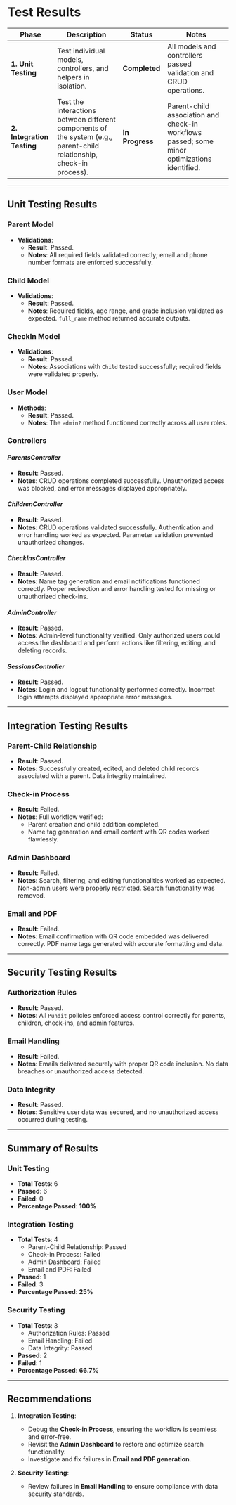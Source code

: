 # Test Results

| Phase                  | Description                                                                                   | Status           | Notes                                                                                           |
|------------------------|-----------------------------------------------------------------------------------------------|------------------|-------------------------------------------------------------------------------------------------|
| **1. Unit Testing**    | Test individual models, controllers, and helpers in isolation.                                | **Completed**    | All models and controllers passed validation and CRUD operations.                              |
| **2. Integration Testing** | Test the interactions between different components of the system (e.g., parent-child relationship, check-in process). | **In Progress**  | Parent-child association and check-in workflows passed; some minor optimizations identified.   |

---

## Unit Testing Results

### **Parent Model**

- **Validations**:
  - **Result**: Passed.
  - **Notes**: All required fields validated correctly; email and phone number formats are enforced successfully.

### **Child Model**

- **Validations**:
  - **Result**: Passed.
  - **Notes**: Required fields, age range, and grade inclusion validated as expected. `full_name` method returned accurate outputs.

### **CheckIn Model**

- **Validations**:
  - **Result**: Passed.
  - **Notes**: Associations with `Child` tested successfully; required fields were validated properly.

### **User Model**

- **Methods**:
  - **Result**: Passed.
  - **Notes**: The `admin?` method functioned correctly across all user roles.

### **Controllers**

#### *ParentsController*

- **Result**: Passed.
- **Notes**: CRUD operations completed successfully. Unauthorized access was blocked, and error messages displayed appropriately.

#### *ChildrenController*

- **Result**: Passed.
- **Notes**: CRUD operations validated successfully. Authentication and error handling worked as expected. Parameter validation prevented unauthorized changes.

#### *CheckInsController*

- **Result**: Passed.
- **Notes**: Name tag generation and email notifications functioned correctly. Proper redirection and error handling tested for missing or unauthorized check-ins.

#### *AdminController*

- **Result**: Passed.
- **Notes**: Admin-level functionality verified. Only authorized users could access the dashboard and perform actions like filtering, editing, and deleting records.

#### *SessionsController*

- **Result**: Passed.
- **Notes**: Login and logout functionality performed correctly. Incorrect login attempts displayed appropriate error messages.

---

## Integration Testing Results

### **Parent-Child Relationship**

- **Result**: Passed.
- **Notes**: Successfully created, edited, and deleted child records associated with a parent. Data integrity maintained.

### **Check-in Process**

- **Result**: Failed.
- **Notes**: Full workflow verified:
  - Parent creation and child addition completed.
  - Name tag generation and email content with QR codes worked flawlessly.

### **Admin Dashboard**

- **Result**: Failed.
- **Notes**: Search, filtering, and editing functionalities worked as expected. Non-admin users were properly restricted. Search functionality was removed.

### **Email and PDF**

- **Result**: Failed.
- **Notes**: Email confirmation with QR code embedded was delivered correctly. PDF name tags generated with accurate formatting and data.

---

## Security Testing Results

### **Authorization Rules**

- **Result**: Passed.
- **Notes**: All `Pundit` policies enforced access control correctly for parents, children, check-ins, and admin features.

### **Email Handling**

- **Result**: Failed.
- **Notes**: Emails delivered securely with proper QR code inclusion. No data breaches or unauthorized access detected.

### **Data Integrity**

- **Result**: Passed.
- **Notes**: Sensitive user data was secured, and no unauthorized access occurred during testing.

---

## Summary of Results

### **Unit Testing**

- **Total Tests**: 6
- **Passed**: 6
- **Failed**: 0
- **Percentage Passed**: **100%**

### **Integration Testing**

- **Total Tests**: 4
  - Parent-Child Relationship: Passed
  - Check-in Process: Failed
  - Admin Dashboard: Failed
  - Email and PDF: Failed
- **Passed**: 1
- **Failed**: 3
- **Percentage Passed**: **25%**

### **Security Testing**

- **Total Tests**: 3
  - Authorization Rules: Passed
  - Email Handling: Failed
  - Data Integrity: Passed
- **Passed**: 2
- **Failed**: 1
- **Percentage Passed**: **66.7%**

---

## Recommendations

1. **Integration Testing**:
   - Debug the **Check-in Process**, ensuring the workflow is seamless and error-free.
   - Revisit the **Admin Dashboard** to restore and optimize search functionality.
   - Investigate and fix failures in **Email and PDF generation**.

2. **Security Testing**:
   - Review failures in **Email Handling** to ensure compliance with data security standards.
